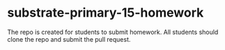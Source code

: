 # substrate-primary-15-homework
The repo is created for students to submit homework. All students should clone the repo and submit the pull request.